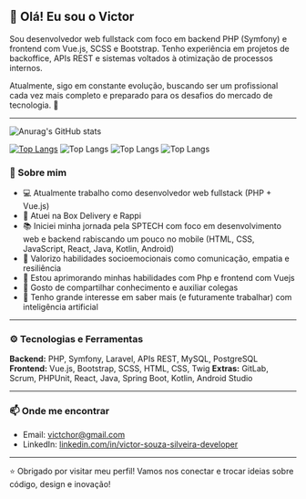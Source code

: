 ## 👋 Olá! Eu sou o Victor

Sou desenvolvedor web fullstack com foco em backend PHP (Symfony) e frontend com Vue.js, SCSS e Bootstrap. Tenho experiência em projetos de backoffice, APIs REST e sistemas voltados à otimização de processos internos.

Atualmente, sigo em constante evolução, buscando ser um profissional cada vez mais completo e preparado para os desafios do mercado de tecnologia. 🚀

---

![Anurag's GitHub stats](https://github-readme-stats.vercel.app/api?username=victchor&theme=calm_pink&show_icons=true)

[![Top Langs](https://github-readme-stats.vercel.app/api/top-langs/?username=anuraghazra)](https://github.com/anuraghazra/github-readme-stats)
![Top Langs](https://github-readme-stats.vercel.app/api/top-langs/?username=anuraghazra&size_weight=0.5&count_weight=0.5)
![Top Langs](https://github-readme-stats.vercel.app/api/top-langs/?username=anuraghazra&exclude_repo=github-readme-stats,anuraghazra.github.io)
![Top Langs](https://github-readme-stats.vercel.app/api/top-langs/?username=anuraghazra&hide=javascript,html)

### 🧠 Sobre mim

- 💻 Atualmente trabalho como desenvolvedor web fullstack (PHP + Vue.js)
- 🏢 Atuei na Box Delivery e Rappi
- 📚 Iniciei minha jornada pela SPTECH com foco em desenvolvimento web e backend rabiscando um pouco no mobile (HTML, CSS, JavaScript, React, Java, Kotlin, Android)
- 🧩 Valorizo habilidades socioemocionais como comunicação, empatia e resiliência
- 🌱 Estou aprimorando minhas habilidades com Php e frontend com Vuejs
- 🤝 Gosto de compartilhar conhecimento e auxiliar colegas
- 🤯 Tenho grande interesse em saber mais (e futuramente trabalhar) com inteligência artificial

---

### ⚙️ Tecnologias e Ferramentas

**Backend:** PHP, Symfony, Laravel, APIs REST, MySQL, PostgreSQL  
**Frontend:** Vue.js, Bootstrap, SCSS, HTML, CSS, Twig
**Extras:** GitLab, Scrum, PHPUnit, React, Java, Spring Boot, Kotlin, Android Studio  

---

### 📫 Onde me encontrar

- Email: [victchor@gmail.com](mailto:victchor@gmail.com)
- LinkedIn: [linkedin.com/in/victor-souza-silveira-developer](https://www.linkedin.com/in/victor-souza-silveira-developer)

---

⭐ Obrigado por visitar meu perfil! Vamos nos conectar e trocar ideias sobre código, design e inovação!
